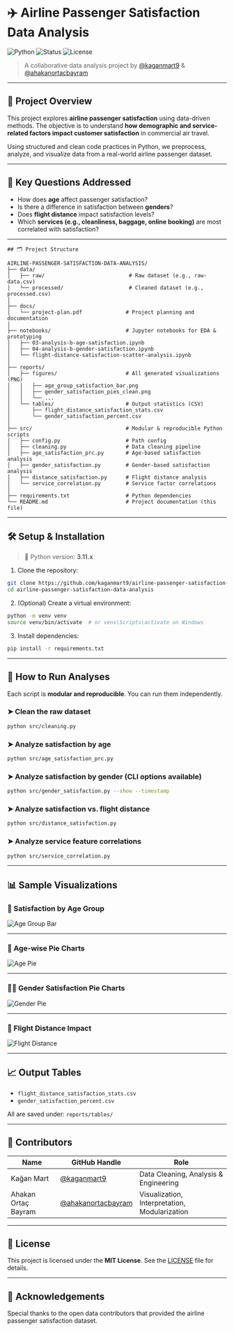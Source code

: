 # ✈️ Airline Passenger Satisfaction Data Analysis

![Python](https://img.shields.io/badge/Python-3.11-blue?style=flat-square)
![Status](https://img.shields.io/badge/Project-Completed-brightgreen?style=flat-square)
![License](https://img.shields.io/badge/License-MIT-lightgrey?style=flat-square)

> A collaborative data analysis project by [@kaganmart9](https://github.com/kaganmart9) & [@ahakanortacbayram](https://github.com/ahakanortacbayram)

---

## 📌 Project Overview

This project explores **airline passenger satisfaction** using data-driven methods. The objective is to understand **how demographic and service-related factors impact customer satisfaction** in commercial air travel.

Using structured and clean code practices in Python, we preprocess, analyze, and visualize data from a real-world airline passenger dataset.

---

## 🧠 Key Questions Addressed

- How does **age** affect passenger satisfaction?
- Is there a difference in satisfaction between **genders**?
- Does **flight distance** impact satisfaction levels?
- Which **services (e.g., cleanliness, baggage, online booking)** are most correlated with satisfaction?

---
```
## 🗂️ Project Structure

AIRLINE-PASSENGER-SATISFACTION-DATA-ANALYSIS/
├── data/
│   ├── raw/                           # Raw dataset (e.g., raw-data.csv)
│   └── processed/                     # Cleaned dataset (e.g., processed.csv)
│
├── docs/
│   └── project-plan.pdf              # Project planning and documentation
│
├── notebooks/                        # Jupyter notebooks for EDA & prototyping
│   ├── 03-analysis-b-age-satisfaction.ipynb
│   ├── 04-analysis-b-gender-satisfaction.ipynb
│   └── flight-distance-satisfaction-scatter-analysis.ipynb
│
├── reports/
│   ├── figures/                      # All generated visualizations (PNG)
│   │   ├── age_group_satisfaction_bar.png
│   │   ├── gender_satisfaction_pies_clean.png
│   │   └── ...
│   └── tables/                       # Output statistics (CSV)
│       ├── flight_distance_satisfaction_stats.csv
│       └── gender_satisfaction_percent.csv
│
├── src/                              # Modular & reproducible Python scripts
│   ├── config.py                     # Path config
│   ├── cleaning.py                   # Data cleaning pipeline
│   ├── age_satisfaction_prc.py       # Age-based satisfaction analysis
│   ├── gender_satisfaction.py        # Gender-based satisfaction analysis
│   ├── distance_satisfaction.py      # Flight distance analysis
│   └── service_correlation.py        # Service factor correlations
│
├── requirements.txt                  # Python dependencies
└── README.md                         # Project documentation (this file)

```
---

## 🛠️ Setup & Installation

> 🐍 Python version: **3.11.x**

1. Clone the repository:

```bash
git clone https://github.com/kaganmart9/airline-passenger-satisfaction-data-analysis.git
cd airline-passenger-satisfaction-data-analysis
```

2. (Optional) Create a virtual environment:

```bash
python -m venv venv
source venv/bin/activate  # or venv\Scripts\activate on Windows
```

3. Install dependencies:

```bash
pip install -r requirements.txt
```

---

## 🚀 How to Run Analyses

Each script is **modular and reproducible**. You can run them independently.

### ➤ Clean the raw dataset

```bash
python src/cleaning.py
```

### ➤ Analyze satisfaction by age

```bash
python src/age_satisfaction_prc.py
```

### ➤ Analyze satisfaction by gender (CLI options available)

```bash
python src/gender_satisfaction.py --show --timestamp
```

### ➤ Analyze satisfaction vs. flight distance

```bash
python src/distance_satisfaction.py
```

### ➤ Analyze service feature correlations

```bash
python src/service_correlation.py
```

---

## 📊 Sample Visualizations

### 🎯 Satisfaction by Age Group

![Age Group Bar](reports/figures/age_group_satisfaction_bar.png)

---

### 🧓 Age-wise Pie Charts

![Age Pie](reports/figures/age_satisfaction_pies_clean.png)

---

### 👨‍🦰 Gender Satisfaction Pie Charts

![Gender Pie](reports/figures/gender_satisfaction_pies_clean.png)

---

### 📏 Flight Distance Impact

![Flight Distance](reports/figures/flight_distance_satisfaction.png)

---

## 📈 Output Tables

- `flight_distance_satisfaction_stats.csv`
- `gender_satisfaction_percent.csv`

All are saved under: `reports/tables/`

---

## 👥 Contributors

| Name               | GitHub Handle                              | Role                  |
|--------------------|---------------------------------------------|-----------------------|
| Kağan Mart         | [@kaganmart9](https://github.com/kaganmart9)       | Data Cleaning, Analysis & Engineering |
| Ahakan Ortaç Bayram| [@ahakanortacbayram](https://github.com/ahakanortacbayram) | Visualization, Interpretation, Modularization |

---

## 📄 License

This project is licensed under the **MIT License**. See the [LICENSE](LICENSE) file for details.

---

## 🙌 Acknowledgements

Special thanks to the open data contributors that provided the airline passenger satisfaction dataset.